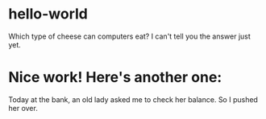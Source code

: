# hello-world
Which type of cheese can computers eat?
I can't tell you the answer just yet.

# Nice work! Here's another one:
Today at the bank, an old lady asked me to check her balance.  So I pushed her over.
